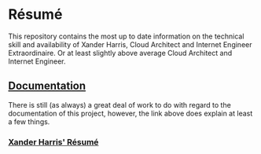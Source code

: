 # Résumé 

This repository contains the most up to date information on the technical skill and availability of Xander Harris, Cloud Architect and Internet Engineer Extraordinaire.  Or at least slightly above average Cloud Architect and Internet Engineer.

## [Documentation](https://gahan-corporation.github.io/rsum/)

There is still (as always) a great deal of work to do with regard to the documentation of this project, however, the link above does explain at least a few things.

### [Xander Harris' Résumé](https://xander.gahan-corporation.com)

